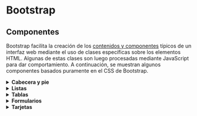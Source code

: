 # Bootstrap
## Componentes

Bootstrap facilita la creación de los [contenidos y componentes](https://getbootstrap.com/docs/5.3/examples/cheatsheet/) típicos de un interfaz web mediante el uso de clases específicas sobre los elementos HTML. Algunas de estas clases son luego procesadas mediante JavaScript para dar comportamiento. A continuación, se muestran algunos componentes basados puramente en el CSS de Bootstrap.

<details onclick='setTimeout(function(){__CPEmbed(".cp-later")},1)'><summary><strong>Cabecera y pie</strong></summary><br>
<div class="cp-later" data-height="350" data-theme-id="light" data-default-tab="html,result" data-editable="true" style="opacity:0" data-prefill='{"stylesheets":["https://cdn.jsdelivr.net/npm/bootstrap@5.3.0-alpha1/dist/css/bootstrap.min.css","https://cdn.jsdelivr.net/npm/bootstrap-icons@1.10.3/font/bootstrap-icons.css"]}'>
  <pre data-lang="html">&lt;body>
  &lt;nav class="navbar navbar-expand bg-dark" data-bs-theme="dark">
    &lt;div class="container-fluid">
      &lt;a class="navbar-brand" href="#">&lt;i class="bi bi-lightbulb-fill">&lt;/i> Nombre de la web&lt;/a>
      &lt;ul class="navbar-nav ml-auto">
        &lt;li class="nav-item">
          &lt;a class="nav-link active" aria-current="page" href="#">Sección 1&lt;/a>
        &lt;/li>
        &lt;li class="nav-item">
          &lt;a class="nav-link" href="#">Sección 2&lt;/a>
        &lt;/li>
        &lt;li class="nav-item">
          &lt;a class="nav-link" href="#">Sección 3&lt;/a>
        &lt;/li>
        &lt;li class="nav-item">
          &lt;a class="nav-link disabled">Sección 4&lt;/a>
        &lt;/li>
      &lt;/ul>
    &lt;/div>
  &lt;/nav>
  &lt;main>&lt;/main>
  &lt;footer class="fixed-bottom">
    &lt;p class="border-top pt-3 text-center text-muted">&copy; 2023 Nombre de la web&lt;/p>
  &lt;/footer>
&lt;/body></pre>
  <pre data-lang="css">html { font-size: 50%; }</pre></div>
<br></details>

<details onclick='setTimeout(function(){__CPEmbed(".cp-later")},1)'><summary><strong>Listas</strong></summary><br>
<div class="cp-later" data-height="350" data-theme-id="light" data-default-tab="html,result" data-editable="true" style="opacity:0" data-prefill='{"stylesheets":["https://cdn.jsdelivr.net/npm/bootstrap@5.3.0-alpha1/dist/css/bootstrap.min.css","https://cdn.jsdelivr.net/npm/bootstrap-icons@1.10.3/font/bootstrap-icons.css"]}'>
  <pre data-lang="html">&lt;body>
&lt;ul class="list-group list-group-numbered">
  &lt;li class="list-group-item">Elemento normal&lt;/li>
  &lt;li class="list-group-item list-group-item-info">Elemento con color&lt;/li>  
  &lt;li class="list-group-item active" aria-current="true">Elemento activado&lt;/li> 
  &lt;li class="list-group-item disabled" aria-disabled="true">Elemento desactivado&lt;/li>
  &lt;li class="list-group-item list-group-item-action">Elemento interactivo&lt;/li>
&lt;/ul>
&lt;/body></pre>
  <pre data-lang="css">html { font-size: 75%; padding: 2rem; }</pre></div>
<br></details>

<details onclick='setTimeout(function(){__CPEmbed(".cp-later")},1)'><summary><strong>Tablas</strong></summary><br>
<div class="cp-later" data-height="350" data-theme-id="light" data-default-tab="html,result" data-editable="true" style="opacity:0" data-prefill='{"stylesheets":["https://cdn.jsdelivr.net/npm/bootstrap@5.3.0-alpha1/dist/css/bootstrap.min.css","https://cdn.jsdelivr.net/npm/bootstrap-icons@1.10.3/font/bootstrap-icons.css"]}'>
  <pre data-lang="html">&lt;body>
&lt;table class="table table-striped table-hover table-responsive">
  &lt;caption>Estilos de tablas en Bootstrap&lt;/caption>
  &lt;thead>
    &lt;tr>
      &lt;th scope="col">#&lt;/th>
      &lt;th scope="col">Tipos&lt;/th>
      &lt;th scope="col">Clase&lt;/th>
      &lt;th scope="col">Ejemplo&lt;/th>
    &lt;/tr>
  &lt;/thead>
  &lt;tbody>
    &lt;tr>
      &lt;th scope="row">1&lt;/th>
      &lt;td>Con colores&lt;/td>
      &lt;td>&lt;code>table-{color}&lt;/code>&lt;/td>
      &lt;td>&lt;code>&amp;lt;tr class="table-info">&lt;/code>&lt;/td>
    &lt;/tr>
    &lt;tr>
      &lt;th scope="row">2&lt;/th>
      &lt;td>Con franjas&lt;/td>
      &lt;td>&lt;code>table-striped&lt;/code>&lt;/td>
      &lt;td>&lt;code>&amp;lt;table class="table table-striped">&lt;/code>&lt;/td>
    &lt;/tr>
    &lt;tr>
      &lt;th scope="row">3&lt;/th>
      &lt;td>Interactiva&lt;/td>
      &lt;td>&lt;code>table-hover&lt;/code>&lt;/td>
      &lt;td>&lt;code>&amp;lt;table class="table table-hover">&lt;/code>&lt;/td>
    &lt;/tr>
    &lt;tr>
      &lt;th scope="row">4&lt;/th>
      &lt;td>Sin bordes&lt;/td>
      &lt;td>&lt;code>table-borderless&lt;/code>&lt;/td>
      &lt;td>&lt;code>&amp;lt;table class="table table-borderless">&lt;/code>&lt;/td>
    &lt;/tr>
    &lt;tr>
      &lt;th scope="row">5&lt;/th>
      &lt;td>Responsiva&lt;/td>
      &lt;td>&lt;code>table-responsive&lt;/code>&lt;/td>
      &lt;td>&lt;code>&amp;lt;table class="table table-responsive">&lt;/code>&lt;/td>
    &lt;/tr>
  &lt;/tbody>
&lt;/table>
&lt;/body></pre>
  <pre data-lang="css">html { font-size: 50%; padding: 2rem; }</pre></div>
<br></details>

<details onclick='setTimeout(function(){__CPEmbed(".cp-later")},1)'><summary><strong>Formularios</strong></summary><br>
<div class="cp-later" data-height="350" data-theme-id="light" data-default-tab="html,result" data-editable="true" style="opacity:0" data-prefill='{"stylesheets":["https://cdn.jsdelivr.net/npm/bootstrap@5.3.0-alpha1/dist/css/bootstrap.min.css","https://cdn.jsdelivr.net/npm/bootstrap-icons@1.10.3/font/bootstrap-icons.css"]}'>
  <pre data-lang="html">&lt;body>
  &lt;form class="row g-3">
    &lt;div class="col-md-12">
      &lt;label for="usuario" class="form-label">Usuario&lt;/label>
      &lt;div class="input-group">
        &lt;input type="text" class="form-control" id="usuario" required="">
        &lt;span class="input-group-text" id="inputGroupPrepend">@gmail.com&lt;/span>
      &lt;/div>
    &lt;/div>
    &lt;div class="col-md-12 form-floating">
      &lt;textarea class="form-control" placeholder="Añade un comentario" id="comment" style="height: 70px">&lt;/textarea>
      &lt;label for="comment">Comentario&lt;/label>
    &lt;/div>
    &lt;div class="col-12">
      &lt;div class="row justify-content-end">
        &lt;div class="col-auto">
          &lt;div class="form-check form-check-inline">
            &lt;input class="form-check-input" type="checkbox" value="" id="notificacion" checked="">
            &lt;label class="form-check-label" for="notificacion">Notificar&lt;/label>
          &lt;/div>
          &lt;div class="form-check form-check-inline">
            &lt;input class="form-check-input" type="checkbox" value="" id="importante">
            &lt;label class="form-check-label" for="importante">Importante&lt;/label>
          &lt;/div>
        &lt;/div>
      &lt;/div>
    &lt;/div>
    &lt;div class="col-12">
      &lt;button class="btn btn-primary" type="submit">Enviar&lt;/button>
    &lt;/div>
  &lt;/form>
&lt;/body></pre>
  <pre data-lang="css">html { font-size: 75%; padding: 2rem; }</pre></div>
<br></details>

<details onclick='setTimeout(function(){__CPEmbed(".cp-later")},1)'><summary><strong>Tarjetas</strong></summary><br>
<div class="cp-later" data-height="350" data-theme-id="light" data-default-tab="html,result" data-editable="true" style="opacity:0" data-prefill='{"stylesheets":["https://cdn.jsdelivr.net/npm/bootstrap@5.3.0-alpha1/dist/css/bootstrap.min.css","https://cdn.jsdelivr.net/npm/bootstrap-icons@1.10.3/font/bootstrap-icons.css"]}'>
  <pre data-lang="html">&lt;body>
  &lt;div class="card">
  &lt;div class="card-header">Destacado&lt;/div>
  &lt;div class="card-body row">
    &lt;div class="col">
      &lt;h5 class="card-title">Título tarjeta&lt;/h5>
      &lt;p class="card-text">Descripción de la tarjeta. Hay muchas más versiones de tarjetas que puedes consultar en la documentación de Bootstrap.&lt;/p>
      &lt;a href="https://getbootstrap.com/docs/5.3/examples/cheatsheet/#card" class="btn btn-primary">Documentación&lt;/a>
    &lt;/div>
    &lt;figure class="col-auto px-4 text-center">
      &lt;i class="bi bi-file-earmark-image" style="font-size: 4rem; color:gray;">&lt;/i>
      &lt;figcaption>Imagen&lt;/figcaption>
    &lt;/figure>
  &lt;/div>
  &lt;div class="card-footer text-muted">Pie&lt;/div>
&lt;/div>
&lt;/body></pre>
  <pre data-lang="css">html { font-size: 75%; padding: 2rem; }</pre></div>
</details>